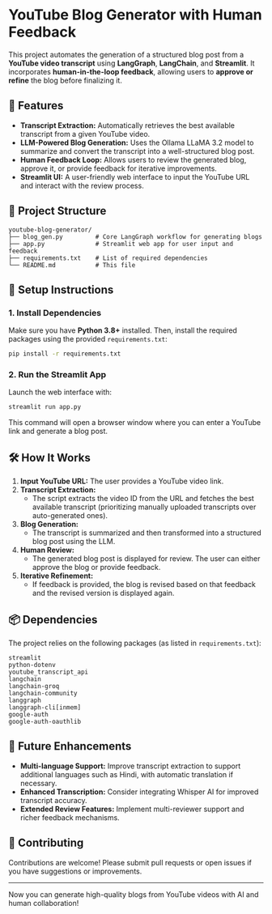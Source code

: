 # YouTube Blog Generator with Human Feedback

This project automates the generation of a structured blog post from a **YouTube video transcript** using **LangGraph**, **LangChain**, and **Streamlit**. It incorporates **human-in-the-loop feedback**, allowing users to **approve or refine** the blog before finalizing it.

## 🚀 Features

- **Transcript Extraction:** Automatically retrieves the best available transcript from a given YouTube video.
- **LLM-Powered Blog Generation:** Uses the Ollama LLaMA 3.2 model to summarize and convert the transcript into a well-structured blog post.
- **Human Feedback Loop:** Allows users to review the generated blog, approve it, or provide feedback for iterative improvements.
- **Streamlit UI:** A user-friendly web interface to input the YouTube URL and interact with the review process.

## 📂 Project Structure

```
youtube-blog-generator/
├── blog_gen.py         # Core LangGraph workflow for generating blogs
├── app.py              # Streamlit web app for user input and feedback
├── requirements.txt    # List of required dependencies
└── README.md           # This file
```

## 🔧 Setup Instructions

### 1. Install Dependencies
Make sure you have **Python 3.8+** installed. Then, install the required packages using the provided `requirements.txt`:

```bash
pip install -r requirements.txt
```

### 2. Run the Streamlit App
Launch the web interface with:

```bash
streamlit run app.py
```

This command will open a browser window where you can enter a YouTube link and generate a blog post.

## 🛠 How It Works

1. **Input YouTube URL:** The user provides a YouTube video link.
2. **Transcript Extraction:** 
   - The script extracts the video ID from the URL and fetches the best available transcript (prioritizing manually uploaded transcripts over auto-generated ones).
3. **Blog Generation:** 
   - The transcript is summarized and then transformed into a structured blog post using the LLM.
4. **Human Review:** 
   - The generated blog post is displayed for review. The user can either approve the blog or provide feedback.
5. **Iterative Refinement:** 
   - If feedback is provided, the blog is revised based on that feedback and the revised version is displayed again.

## 📦 Dependencies

The project relies on the following packages (as listed in `requirements.txt`):

```
streamlit
python-dotenv
youtube_transcript_api
langchain
langchain-groq
langchain-community
langgraph
langgraph-cli[inmem]
google-auth
google-auth-oauthlib
```

## 📌 Future Enhancements

- **Multi-language Support:** Improve transcript extraction to support additional languages such as Hindi, with automatic translation if necessary.
- **Enhanced Transcription:** Consider integrating Whisper AI for improved transcript accuracy.
- **Extended Review Features:** Implement multi-reviewer support and richer feedback mechanisms.

## 🤝 Contributing

Contributions are welcome! Please submit pull requests or open issues if you have suggestions or improvements.

---

Now you can generate high-quality blogs from YouTube videos with AI and human collaboration!

